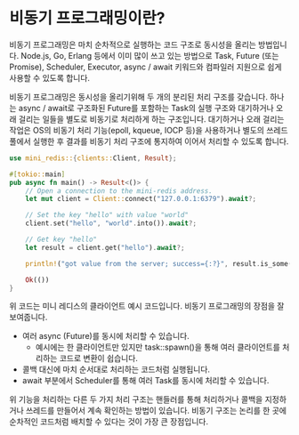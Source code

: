 # 비동기 프로그래밍이란?

비동기 프로그래밍은 마치    순차적으로 실행하는 코드 구조로 동시성을 올리는 방법입니다. Node.js, Go, Erlang 등에서 이미 많이 쓰고 있는 방법으로 Task, Future (또는 Promise), Scheduler, Executor, async / await 키워드와 컴파일러 지원으로 쉽게 사용할 수 있도록 합니다.&#x20;

비동기 프로그래밍은 동시성을 올리기위해 두 개의 분리된 처리 구조를 갖습니다. 하나는 async / await로 구조화된 Future를 포함하는 Task의 실행 구조와 대기하거나 오래 걸리는 일들을 별도로 비동기로 처리하게 하는 구조입니다. 대기하거나 오래 걸리는 작업은 OS의 비동기 처리 기능(epoll, kqueue, IOCP 등)을 사용하거나 별도의 쓰레드 풀에서 실행한 후 결과를 비동기 처리 구조에 통지하여 이어서 처리할 수 있도록 합니다.&#x20;

```rust
use mini_redis::{clients::Client, Result};

#[tokio::main]
pub async fn main() -> Result<()> {
    // Open a connection to the mini-redis address.
    let mut client = Client::connect("127.0.0.1:6379").await?;

    // Set the key "hello" with value "world"
    client.set("hello", "world".into()).await?;

    // Get key "hello"
    let result = client.get("hello").await?;

    println!("got value from the server; success={:?}", result.is_some());

    Ok(())
}
```

위 코드는 미니 레디스의 클라이언트 예시 코드입니다. 비동기 프로그래밍의 장점을 잘 보여줍니다.&#x20;

* 여러 async (Future)를 동시에 처리할 수 있습니다.&#x20;
  * 예시에는 한 클라이언트만 있지만 task::spawn()을 통해 여러 클라이언트를 처리하는 코드로 변환이 쉽습니다.
* 콜백 대신에 마치 순서대로 처리하는 코드처럼 실행됩니다.&#x20;
* await 부분에서 Scheduler를 통해 여러 Task를 동시에 처리할 수 있습니다.&#x20;

위 기능을 처리하는 다른 두 가지 처리 구조는 핸들러를 통해 처리하거나 콜백을 지정하거나 쓰레드를 만들어서 계속 확인하는 방법이 있습니다. 비동기 구조는 논리를 한 곳에 순차적인 코드처럼 배치할 수 있다는 것이 가장 큰 장점입니다.&#x20;


